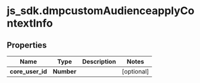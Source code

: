 # js_sdk.dmpcustomAudienceapplyContextInfo

## Properties
Name | Type | Description | Notes
------------ | ------------- | ------------- | -------------
**core_user_id** | **Number** |  | [optional] 
